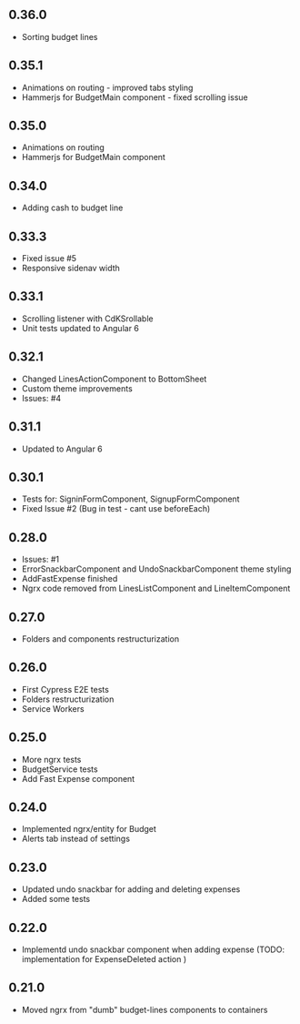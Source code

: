 ## 0.36.0
* Sorting budget lines

## 0.35.1
* Animations on routing - improved tabs styling
* Hammerjs for BudgetMain component - fixed scrolling issue

## 0.35.0
* Animations on routing
* Hammerjs for BudgetMain component

## 0.34.0
* Adding cash to budget line

## 0.33.3
* Fixed issue #5
* Responsive sidenav width

## 0.33.1
* Scrolling listener with CdKSrollable
* Unit tests updated to Angular 6

## 0.32.1
* Changed LinesActionComponent to BottomSheet
* Custom theme improvements
* Issues: #4

## 0.31.1
* Updated to Angular 6

## 0.30.1
* Tests for: SigninFormComponent, SignupFormComponent
* Fixed Issue #2 (Bug in test - cant use beforeEach)

## 0.28.0
* Issues: #1
* ErrorSnackbarComponent and UndoSnackbarComponent theme styling
* AddFastExpense finished
* Ngrx code removed from LinesListComponent and LineItemComponent

## 0.27.0
* Folders and components restructurization

## 0.26.0
* First Cypress E2E tests
* Folders restructurization
* Service Workers

## 0.25.0
* More ngrx tests
* BudgetService tests
* Add Fast Expense component

## 0.24.0
* Implemented ngrx/entity for Budget
* Alerts tab instead of settings

## 0.23.0
* Updated undo snackbar for adding and deleting expenses
* Added some tests

## 0.22.0
* Implementd undo snackbar component when adding expense (TODO: implementation for ExpenseDeleted action )

## 0.21.0

* Moved ngrx from "dumb" budget-lines components to containers
